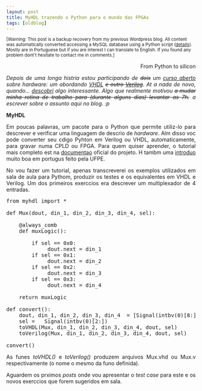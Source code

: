 ```yaml
---
layout: post
title: MyHDL trazendo o Python para o mundo das FPGAs
tags: [oldblog]
---
```


<small>[Warning: This post is a backup recovery from my previous Wordpress blog. All content was automatically converted accessing a MySQL database using a Python script (<a href="http://maluta.github.io/blog/convert-wordpress-to-jekyll/">details</a>). Mostly are in Portuguese but if you are interest I can translate to English. If you found any problem dont't hesitate to contact me in comments.]</small>



<p style="text-align: right;">From Python to silicon</p>
<p style="text-align: justify;"><em>Depois de uma longa histria estou participando de <span style="text-decoration: line-through;">dois</span></em><em> um </em><em><a href="http://www.inatel.br/icc/cursos-abertos">curso aberto</a></em><em> sobre hardware: um abordando </em><a href="http://en.wikipedia.org/wiki/VHDL"><em>VHDL</em></a><em> </em><em><span style="text-decoration: line-through;">e outro </span></em><a href="http://en.wikipedia.org/wiki/Verilog"><em><span style="text-decoration: line-through;">Verilog</span></em></a><em>. At a nada de novo,</em><em> quando... </em><a href="http://twitter.com/maluta/status/11915212954" target="_blank"><em>descobri</em></a><em> algo interessante. Algo que realmente motivou <span style="text-decoration: line-through;">a mudar minha rotina de trabalho para (durante alguns dias)</span></em><em><span style="text-decoration: line-through;"> levantar as 7h.</span> a escrever sobre o assunto aqui no blog. :p</em></p>
<p style="text-align: justify;"><em><span style="font-style: normal;"><strong>MyHDL</strong></span></em></p>
<p style="text-align: justify;">Em poucas palavras,  um pacote para o Python que permite utiliz-lo para descrever e verificar uma linguagem de descrio de <em>hardware</em>. Alm disso voc pode converter seu cdigo Pyhton em Verilog ou VHDL, automaticamente, para gravar numa CPLD ou FPGA. Para quem quiser aprender, o tutorial mais completo est na <a href="http://www.myhdl.org/doc/0.6" target="_blank">documentao</a> oficial do projeto. H tambm uma <a href="http://www.cin.ufpe.br/~cinlug/wiki/index.php/Hardware_myhdl_python" target="_blank">introduo</a> muito boa em portugus feito pela UFPE.</p>
<p style="text-align: justify;">No vou fazer um tutorial, apenas transcreverei os exemplos utilizados em sala de aula para Pythom, produzir os testes e os equivalentes em VHDL e Verilog. Um dos primeiros exerccios era descrever um multiplexador de 4 entradas.</p>

<pre lang="python">from myhdl import *  

def Mux(dout, din_1, din_2, din_3, din_4, sel):

	@always_comb
	def muxLogic():

		if sel == 0x0:
			 dout.next = din_1
		if sel == 0x1:
			 dout.next = din_2
		if sel == 0x2:
			 dout.next = din_3
		if sel == 0x3:
			 dout.next = din_4

	return muxLogic

def convert():
	dout, din_1, din_2, din_3, din_4  = [Signal(intbv(0)[8:]) for i in range(5)]
	sel =   Signal(intbv(0)[2:])
	toVHDL(Mux, din_1, din_2, din_3, din_4, dout, sel)
	toVerilog(Mux, din_1, din_2, din_3, din_4, dout, sel)

convert()</pre>
<p style="text-align: justify;">As funes <em>toVHDL()</em> e <em>toVerilog()</em> produzem arquivos Mux.vhd ou Mux.v respectivamente (o nome  o mesmo da funo definida).</p>
<p style="text-align: justify;">Aguardem os prximos <em>posts</em> onde vou apresentar o <em>test case</em> para este e os novos exerccios que forem sugeridos em sala.</p>